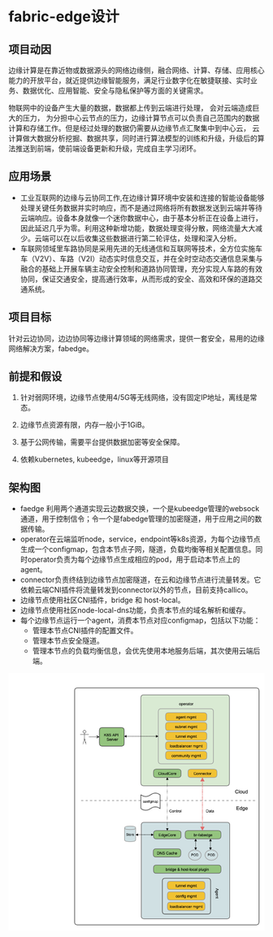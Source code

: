 # fabric-edge设计

## 项目动因

边缘计算是在靠近物或数据源头的网络边缘侧，融合网络、计算、存储、应用核心能力的开放平台，就近提供边缘智能服务，满足行业数字化在敏捷联接、实时业务、数据优化、应用智能、安全与隐私保护等方面的关键需求。

物联网中的设备产生大量的数据，数据都上传到云端进行处理， 会对云端造成巨大的压力， 为分担中心云节点的压力，边缘计算节点可以负责自己范围内的数据计算和存储工作。但是经过处理的数据仍需要从边缘节点汇聚集中到中心云， 云计算做大数据分析挖掘、数据共享，同时进行算法模型的训练和升级，升级后的算法推送到前端，使前端设备更新和升级，完成自主学习闭环。

## 应用场景

- 工业互联网的边缘与云协同工作,在边缘计算环境中安装和连接的智能设备能够处理关键任务数据并实时响应，而不是通过网络将所有数据发送到云端并等待云端响应。设备本身就像一个迷你数据中心，由于基本分析正在设备上进行，因此延迟几乎为零。利用这种新增功能，数据处理变得分散，网络流量大大减少。云端可以在以后收集这些数据进行第二轮评估，处理和深入分析。
- 车联网领域里车路协同是采用先进的无线通信和互联网等技术，全方位实施车车（V2V）、车路（V2I）动态实时信息交互，并在全时空动态交通信息采集与融合的基础上开展车辆主动安全控制和道路协同管理，充分实现人车路的有效协同，保证交通安全，提高通行效率，从而形成的安全、高效和环保的道路交通系统。

## 项目目标

针对云边协同，边边协同等边缘计算领域的网络需求，提供一套安全，易用的边缘网络解决方案，fabedge。

## 前提和假设

1. 针对弱网环境，边缘节点使用4/5G等无线网络，没有固定IP地址，离线是常态。

2. 边缘节点资源有限，内存一般小于1GiB。

3. 基于公网传输，需要平台提供数据加密等安全保障。

4. 依赖kubernetes, kubeedge，linux等开源项目


## 架构图
- faedge 利用两个通道实现云边数据交换，一个是kubeedge管理的websock通道，用于控制信令；令一个是fabedge管理的加密隧道，用于应用之间的数据传输。
- operator在云端监听node，service，endpoint等k8s资源，为每个边缘节点生成一个configmap，包含本节点子网，隧道，负载均衡等相关配置信息。同时operator负责为每个边缘节点生成相应的pod，用于启动本节点上的agent。
- connector负责终结到边缘节点加密隧道，在云和边缘节点进行流量转发。它依赖云端CNI插件将流量转发到connector以外的节点，目前支持callico。
- 边缘节点使用社区CNI插件，bridge 和 host-local。
- 边缘节点使用社区node-local-dns功能，负责本节点的域名解析和缓存。
- 每个边缘节点运行一个agent，消费本节点对应configmap，包括以下功能：
  - 管理本节点CNI插件的配置文件。
  - 管理本节点安全隧道。
  - 管理本节点的负载均衡信息，会优先使用本地服务后端，其次使用云端后端。

![fabric-edge-arch](images/fabric-edge-arch.png)


